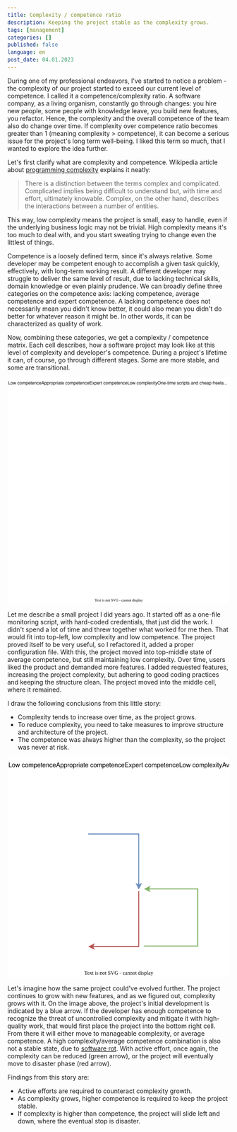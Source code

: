 ```yaml
---
title: Complexity / competence ratio
description: Keeping the project stable as the complexity grows.
tags: [management]
categories: []
published: false
language: en
post_date: 04.01.2023
---
```


During one of my professional endeavors, I've started to notice a problem - the complexity of our project started to exceed our current level of competence. I called it a competence/complexity ratio. A software company, as a living organism, constantly go through changes: you hire new people, some people with knowledge leave, you build new features, you refactor. Hence, the complexity and the overall competence of the team also do change over time. If complexity over competence ratio becomes greater than 1 (meaning complexity > competence), it can become a serious issue for the project's long term well-being. I liked this term so much, that I wanted to explore the idea further.

<!--more-->

Let's first clarify what are complexity and competence. Wikipedia article about [programming complexity][1] explains it neatly: 

> There is a distinction between the terms complex and complicated. Complicated implies being difficult to understand but, with time and effort, ultimately knowable. Complex, on the other hand, describes the interactions between a number of entities.

This way, low complexity means the project is small, easy to handle, even if the underlying business logic may not be trivial. High complexity means it's too much to deal with, and you start sweating trying to change even the littlest of things.

Competence is a loosely defined term, since it's always relative. Some developer may be competent enough to accomplish a given task quickly, effectively, with long-term working result. A different developer may struggle to deliver the same level of result, due to lacking technical skills, domain knowledge or even plainly prudence. We can broadly define three categories on the competence axis: lacking competence, average competence and expert competence. A lacking competence does not necessarily mean you didn't know better, it could also mean you didn't do better for whatever reason it might be. In other words, it can be characterized as quality of work.

Now, combining these categories, we get a complexity / competence matrix. Each cell describes, how a software project may look like at this level of complexity and developer's competence. During a project's lifetime it can, of course, go through different stages. Some are more stable, and some are transitional.

<div class="text-center">
    <img class="img-fluid" src="/img/posts/2023-01-04-complexity-competence-ratio/1-complexity-competence-matrix.svg" alt="Complexity/competence matrix">
</div>

Let me describe a small project I did years ago. It started off as a one-file monitoring script, with hard-coded credentials, that just did the work. I didn't spend a lot of time and threw together what worked for me then. That would fit into top-left, low complexity and low competence. The project proved itself to be very useful, so I refactored it, added a proper configuration file. With this, the project moved into top-middle state of average competence, but still maintaining low complexity. Over time, users liked the product and demanded more features. I added requested features, increasing the project complexity, but adhering to good coding practices and keeping the structure clean. The project moved into the middle cell, where it remained.

I draw the following conclusions from this little story:

- Complexity tends to increase over time, as the project grows.
- To reduce complexity, you need to take measures to improve structure and architecture of the project.
- The competence was always higher than the complexity, so the project was never at risk. 

<div class="text-center">
    <img class="img-fluid" src="/img/posts/2023-01-04-complexity-competence-ratio/2-project-development.svg" alt="Project development paths">
</div>

Let's imagine how the same project could've evolved further. The project continues to grow with new features, and as we figured out, complexity grows with it. On the image above, the project's initial development is indicated by a blue arrow. If the developer has enough competence to recognize the threat of uncontrolled complexity and mitigate it with high-quality work, that would first place the project into the bottom right cell. From there it will either move to manageable complexity, or average competence. A high complexity/average competence combination is also not a stable state, due to [software rot][2]. With active effort, once again, the complexity can be reduced (green arrow), or the project will eventually move to disaster phase (red arrow).

Findings from this story are:

- Active efforts are required to counteract complexity growth.
- As complexity grows, higher competence is required to keep the project stable.
- If complexity is higher than competence, the project will slide left and down, where the eventual stop is disaster.

[1]: https://en.wikipedia.org/wiki/Programming_complexity
[2]: https://en.wikipedia.org/wiki/Software_rot
